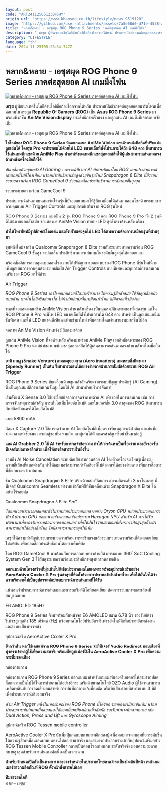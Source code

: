 ```yaml
---
layout: post
code: "ART24112505123BH6HY"
origin_url: "https://www.khaosod.co.th/lifestyle/news_9519120"
image: "https://github.com/user-attachments/assets/7a5e68d0-d71e-4538-a0c5-ddb240238c10"
title: "หลาก&หลาย - เอซุสผุด ROG Phone 9 Series ภาคต่อสุดยอด AI เกมมิ่งโฟน"
description: " เอซุส ผู้พัฒนาเทคโนโลยีด้านไอทีชื่อก้องโลกจากไต้หวัน ประกาศเปิดตัวภาคต่อสุดยอดสมาร์ตโฟนเพื่อคอเกมในตระกูล Republic Of Gamers (ROG) เป็น Asus ROG Phone 9"
category: "LIFESTYLE"
language: "th"
date: 2024-11-25T05:26:34.747Z
---
```


# หลาก&หลาย - เอซุสผุด ROG Phone 9 Series ภาคต่อสุดยอด AI เกมมิ่งโฟน

[![หลาก&หลาย - เอซุสผุด ROG Phone 9 Series ภาคต่อสุดยอด AI เกมมิ่งโฟน](https://www.khaosod.co.th/wpapp/uploads/2024/11/PLL-scaled.jpg "หลาก&หลาย - เอซุสผุด ROG Phone 9 Series ภาคต่อสุดยอด AI เกมมิ่งโฟน")](https://www.khaosod.co.th/wpapp/uploads/2024/11/PLL-scaled.jpg)

**เอซุส** ผู้พัฒนาเทคโนโลยีด้านไอทีชื่อก้องโลกจากไต้หวัน ประกาศเปิดตัวภาคต่อสุดยอดสมาร์ตโฟนเพื่อคอเกมในตระกูล **Republic Of Gamers (ROG)** เป็น **Asus ROG Phone 9 Series** มาพร้อมฟังก์ชัน **AniMe Vision display** ประสิทธิภาพเร็วแรง และลูกเล่น AI เกมมิ่งฟีเจอร์แบบจัดเต็ม

![หลาก&หลาย - เอซุสผุด ROG Phone 9 Series ภาคต่อสุดยอด AI เกมมิ่งโฟน](https://www.khaosod.co.th/wpapp/uploads/2024/11/l6.jpg)

**ไฮไลต์ของ ROG Phone 9 Series มีจอแสดงผล AniMe Vision ตรงด้านหลังมือถือที่ปรับแต่งลูกเล่นได้ โดยรุ่น Pro จะประกอบไปด้วยไฟ LED ขนาดเล็กที่ตั้งโปรแกรมได้ถึง 648 ดวง ซึ่งสามารถใช้เล่นเกมพิกเซลด้วย AniMe Play นำเสน่ห์ของเกมพิกเซลสุดคลาสสิคให้ผู้เล่นสามารถเล่นเกมตรงด้านหลังเครื่องมือถือได้**

_ขับเคลื่อนด้วยขุมพลัง AI Gaming : เพราะมีฟีเจอร์ AI พิเศษพัฒนาโดย ROG มอบประสบการณ์เล่นเกมที่ไม่มีใครเทียบ พร้อมประสิทธิภาพขั้นสูงด้วยชิพรุ่นใหม่ Snapdragon 8 Elite ที่มีระบบระบายความร้อน ROG GameCool 9 ช่วยปลดล็อกประสิทธิภาพการเล่นเกมขั้นสูงสุด_

ระบบระบายความร้อน GameCool 9

ประสบการณ์เล่นเกมบนสมาร์ตโฟนรุ่นนี้ยังออกแบบมาให้รู้สึกเหมือนได้เล่นเกมคอนโซลด้วยระบบการควบคุมแบบ Air Trigger Controls และอุปกรณ์เสริมจาก ROG รุ่นใหม่

ROG Phone 9 Series แบ่งเป็น 2 รุ่น ROG Phone 9 และ ROG Phone 9 Pro ทั้ง 2 รุ่นมีดีไซน์ภายนอกล้ำสมัย จอแสดงผล AniMe Vision mini-LED สุดล้ำตรงด้านหลังเครื่อง

**ทำให้โทรศัพท์มีรูปลักษณ์โดดเด่น และยังปรับแต่งจุดไฟ LED ได้ตามความต้องการเหมือนรุ่นที่ผ่านๆ มา**

ขุมพลังใหม่จากชิพ Qualcomm Snapdragon 8 Elite รวมกับระบบระบายความร้อน ROG GameCool 9 ขั้นสูง จะปลดล็อกประสิทธิภาพการเล่นเกมในระดับขั้นสูงสุดได้ตลอดเวลา

พร้อมสัมผัสการควบคุมแบบคอนโซล ภายใต้ปรัชญาการออกแบบของ ROG Phone ที่รุ่นใหม่นี้จะเพิ่มลูกเล่นการควบคุมด้วยระบบสัมผัส Air Trigger Controls แบบพิเศษและอุปกรณ์การเล่นเกมเสริมของ ROG มาให้ด้วย

Air Trigger

_ROG Phone 9 Series เอาใจคอเกมด้วยดีไซน์เพรียวบาง ให้ความรู้สึกล้ำสมัย ใช้วัสดุเคลือบผิวแบบด้าน เทคโนโลยีคริสตัลนาโน ให้ผิวสัมผัสนุ่มลื่นเหมือนผ้าไหม ไม่ติดรอยนิ้วมือง่าย_

ขณะที่จอแสดงผลเสริม AniMe Vision ด้านหลังเครื่อง เป็นคุณสมบัติเฉพาะของทั้งสองรุ่น แต่ใน ROG Phone 9 Pro จะมีไฟ LED ขนาดเล็กที่ตั้งโปรแกรมได้ 648 ดวง สำหรับเป็นลูกเล่นแอนิเมชั่นพิเศษ และไฟ LED ขนาดเล็กสีแดงเพิ่มเข้ามาใหม่ เพิ่มความโดดเด่นสวยงามมากขึ้นไปอีก

จอภาพ AniMe Vision ด้านหลัง มีสีแดงมาด้วย

ลูกเล่น AniMe Vision ที่จอด้านหลังเครื่องมาพร้อม AniMe Play เอกสิทธิ์เฉพาะของ ROG Phone 9 Pro นำเสน่ห์ของเกมพิกเซลสุดคลาสสิคให้ผู้เล่นสามารถเล่นเกมตรงด้านหลังเครื่องมือถือได้

**อาทิ เกมงู (Snake Venture) เกมตะลุยอวกาศ (Aero Invaders) เกมหลบสิ่งกีดขวาง (Speedy Runner) เป็นต้น ซึ่งสามารถเล่นได้อย่างง่ายดายผ่านการสัมผัสด้วยระบบ ROG Air Trigger**

ROG Phone 9 Series ขับเคลื่อนด้วยขุมพลังอัจฉริยะจากระบบปัญญาประดิษฐ์ (AI Gaming) ซึ่งเป็นคุณสมบัติการเล่นเกมขั้นสูง โดยใช้ AI เข้ามาช่วยบริหารจัดการ

เริ่มตั้งแต่ X Sense 3.0 ใช้ประโยชน์จากการจดจำภาพด้วย AI เพื่อช่วยในการเล่นเกม เช่น การตรวจจับเหตุการณ์สำคัญ การเก็บไอเท็มโดยอัตโนมัติ และในเวอร์ชั่น 3.0 ล่าสุดของ ROG ยังสามารถอัพสกิลตัวละครได้โดยอัตโนมัติ

แบต 5800 mAh

ถัดมา X Capture 2.0 ใช้การจดจำภาพ AI โดยอัตโนมัติเพื่อตรวจจับเหตุการณ์สำคัญ และบันทึกช่วงเวลาแห่งชัยชนะ การต่อสู้ของทีม รวมถึงเวลาผู้เล่นได้ตัวละครสำคัญ หรือนำขึ้นมาต่อสู้

**และ AI Grabber 2.0 ใช้ AI สำหรับการจดจำข้อความ ทำให้การค้นหาเป็นเรื่องง่าย และยังรองรับฟีเจอร์แปลภาษาอีกด้วย เพื่อให้การสื่อสารราบรื่นยิ่งขึ้น**

รวมถึง AI Noise Cancelation ระบบตัดเสียงรบกวนด้วย AI โดยตัวเครื่องจะเรียนรู้เพื่อระบุความถี่เสียงที่แตกต่างกัน ทำให้เกมเมอร์สามารถกำจัดเสียงที่ไม่ต้องการได้อย่างง่ายดาย เพิ่มการสื่อสารที่ชัดเจนระหว่างเล่นเกม

ชิพ Qualcomm Snapdragon 8 Elite สร้างด้วยสถาปัตยกรรมการผลิตระดับ 3 นาโนเมตร มีฟีเจอร์ Qualcomm Seamless ทำงานเข้ากับพีซีที่ขับเคลื่อนด้วย Snapdragon X Elite ได้อย่างไร้รอยต่อ

Qualcomm Snapdragon 8 Elite SoC

_โดยหน่วยประมวลผลแต่ละตัวไม่ว่าหน่วยประมวลผลกลางอย่าง Oryon CPU หน่วยประมวลผลกราฟิก Adreno GPU และหน่วยประมวลผลข่ายประสาท Hexagon NPU สำหรับ AI ต่างได้รับพัฒนามาเพื่อรองรับความต้องการของเกมเมอร์ เพื่อให้มั่นใจว่าแม้แต่เกมที่ตั้งค่ากราฟิกสูงสุดก็จะยังสามารถเล่นได้อย่างลื่นไหล ไม่มีอาการภาพกระตุกให้เห็น_

เอซุสให้ความสำคัญกับระบบระบายความร้อน เพราะชิพแรงแล้วระบบระบายความร้อนก็ต้องยอดเยี่ยมไม่แพ้กัน เพื่อปลดล็อกประสิทธิภาพได้อย่างเต็มพิกัด

โดย ROG GameCool 9 มาพร้อมกับการออกแบบทางด้านวิศวกรรมแบบ 360 ํ SoC Cooling System Gen 3 ใช้วัสดุระบายความร้อนประสิทธิภาพสูงหลากหลายชนิด

**ออกแบบด้วยโครงสร้างที่มุ่งเน้นไปยังชิพประมวลผลโดยเฉพาะ พร้อมอุปกรณ์เสริมอย่าง AeroActive Cooler X Pro รุ่นล่าสุดที่ติดตั้งด้วยการประกบเข้ากับตัวเครื่อง เพื่อให้มั่นใจได้ว่าความร้อนจะไม่เป็นอุปสรรคต่อประสบการณ์การเล่นเกมที่ได้รับ**

แน่นอนว่าประสบการณ์การเล่นเกมและการสตรีมวิดีโอที่ยอดเยี่ยม ต้องการระบบภาพและเสียงที่สมบูรณ์แบบ

E6 AMOLED 185Hz

ROG Phone 9 Series จึงมาพร้อมกับหน้าจอ E6 AMOLED ขนาด 6.78 นิ้ว รองรับอัตรารีเฟรชสูงสุดถึง 185 เฮิร์ตซ์ (Hz) พร้อมเทคโนโลยีปรับอัตรารีเฟรชอัตโนมัติเพื่อประหยัดพลังงาน และระบบเสียงทรงพลัง

อุปกรณ์เสริม AeroActive Cooler X Pro

**ยิ่งกว่านั้น หากใช้เคสแท้จาก ROG Phone 9 Series จะมีฟีเจอร์ Audio Redirect มอบเสียงที่พุ่งตรงเข้าหาผู้ใช้เพื่อความสมจริง พร้อมซัพวูฟเฟอร์ฝังใน AeroActive Cooler X Pro เพื่อความกระหึ่มของเสียง**

กล้องถ่ายภาพ

กล้องถ่ายภาพ ROG Phone 9 Series ออกแบบมาสำหรับเกมเมอร์และครีเอเตอร์ให้สามารถปลดล็อกความเป็นไปได้ในการถ่ายภาพได้อย่างอิสระ เสริมด้วยเทคโนโลยี OZO Audio ผู้ใช้งานสามารถเพลิดเพลินกับการลดเสียงลมสำหรับการบันทึกกลางแจ้งที่คมชัด หรือจับเสียงรอบทิศทางแบบ 3 มิติเพื่อประสบการณ์เสียงสมจริง

_ส่วน Air Trigger หนึ่งในเอกลักษณ์ของ ROG Phone ที่ได้รับการยกย่องยังมีมาเช่นเดิม พร้อมประสบการณ์เล่นเกมที่ตอบสนองได้ยอดเยี่ยมเพียงปลายนิ้วสัมผัส รองรับท่าทางที่หลากหลาย เช่น Dual Action, Press and Lift และ Gyroscope Aiming_

อุปกรณ์เสริม ROG Tessen mobile controller

AeroActive Cooler X Pro ยังเพิ่มปุ่มกดแบบกายภาพอีกสองปุ่มเพื่อมอบการควบคุมที่ยกระดับขึ้น ให้ความรู้สึกเหมือนเล่นเกมบนคอนโซลอย่างแท้จริง และสามารถประกอบร่างเข้ากับอุปกรณ์เสริมอย่าง ROG Tessen Mobile Controller กลายเป็นคอนโซลเกมพกพาระดับจริงจัง มอบความสะดวกสบายสูงสุดสำหรับการเล่นเกมต่อเนื่องเป็นเวลานาน

**สำหรับกำหนดเปิดตัวเป็นทางการ และวางจำหน่ายในประเทศไทยคาดว่าจะเป็นช่วงต้นปีหน้า เหล่าเกมเมอร์สาวกผลิตภัณฑ์ ROG ตั้งหน้าตั้งตารอได้เลย**

**ทีมข่าวสดไอที**  
_ภาพ – เอซุส_